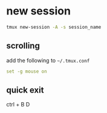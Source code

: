 # new session

```bash
tmux new-session -A -s session_name
```

## scrolling

add the following to `~/.tmux.conf`

```yaml
set -g mouse on
```

## quick exit
ctrl + B D
